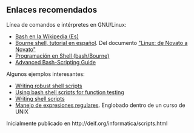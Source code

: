 <h2>Enlaces recomendados</h2>
<p>Línea de comandos e intérpretes en GNU/Linux:</p>
<ul>
<li><a href="http://es.wikipedia.org/wiki/Bash">Bash en la Wikipedia (Es)</a></li>
<li><a href="http://es.tldp.org/Tutoriales/NOVATO/novato-a-novato/novato-a-novato-9.html">Bourne shell, tutorial en español</a>. Del documento <a href="http://es.tldp.org/Tutoriales/NOVATO/novato-a-novato/">"Linux: de Novato a Novato"</a></li>
<li><a href="http://www.gwolf.org/soft/tut_shell/tut_shell.html">Programación en Shell (bash/Bourne)</a></li>
<li><a href="http://tldp.org/LDP/abs/html/index.html">Advanced Bash-Scripting Guide</a></li>
</ul>
<p>Algunos ejemplos interesantes:</p>
<ul>
<li><a href="http://www.davidpashley.com/articles/writing-robust-shell-scripts.html">Writing robust shell scripts</a></li>
<li><a href="http://www.ibm.com/developerworks/library/l-bashfv.html">Using bash shell scripts for function testing</a></li>
<li><a href="http://linuxcommand.org/writing_shell_scripts.php">Writing shell scripts</a></li>
<li><a href="http://iie.fing.edu.uy/~vagonbar/unixbas/expreg.htm">Manejo de expresiones regulares</a>. Englobado dentro de un curso de UNIX</li>
</ul>
Inicialmente publicado en http://deif.org/informatica/scripts.html
